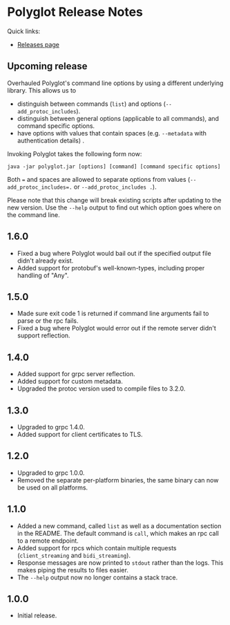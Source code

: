 # Polyglot Release Notes

Quick links:

* [Releases page](https://github.com/dinowernli/polyglot/releases)

## Upcoming release

 Overhauled Polyglot's command line options by using a different underlying library. This allows us to
* distinguish between commands (`list`) and options (`--add_protoc_includes`).
* distinguish between general options (applicable to all commands), and command specific options.
* have options with values that contain spaces (e.g. `--metadata` with authentication details) .

Invoking Polyglot takes the following form now:

`java -jar polyglot.jar [options] [command] [command specific options]`

Both `=` and spaces are allowed to separate options from values (`--add_protoc_includes=.` or `--add_protoc_includes .`).

Please note that this change will break existing scripts after updating to the new version. Use the `--help` output to find out which option goes where on the command line.

## 1.6.0

* Fixed a bug where Polyglot would bail out if the specified output file didn't already exist.
* Added support for protobuf's well-known-types, including proper handling of "Any".

## 1.5.0

* Made sure exit code 1 is returned if command line arguments fail to parse or the rpc fails.
* Fixed a bug where Polyglot would error out if the remote server didn't support reflection.

## 1.4.0

* Added support for grpc server reflection.
* Added support for custom metadata.
* Upgraded the protoc version used to compile files to 3.2.0.

## 1.3.0

* Upgraded to grpc 1.4.0.
* Added support for client certificates to TLS.

## 1.2.0

* Upgraded to grpc 1.0.0.
* Removed the separate per-platform binaries, the same binary can now be used on all platforms.

## 1.1.0

* Added a new command, called `list` as well as a documentation section in the README. The default command is `call`, which makes an rpc call to a remote endpoint.
* Added support for rpcs which contain multiple requests (`client_streaming` and `bidi_streaming`).
* Response messages are now printed to `stdout` rather than the logs. This makes piping the results to files easier.
* The `--help` output now no longer contains a stack trace.

## 1.0.0

* Initial release.
